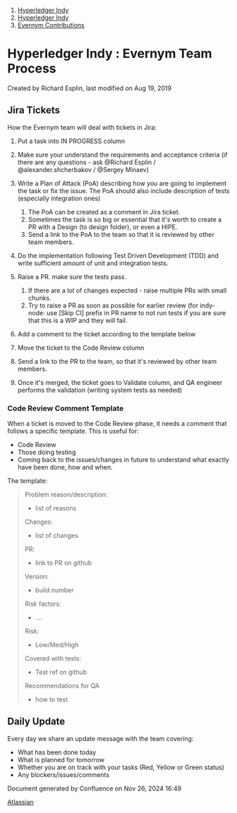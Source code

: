 1. [Hyperledger Indy](index.html)
2. [Hyperledger Indy](Hyperledger-Indy_19464194.html)
3. [Evernym Contributions](Evernym-Contributions_19464930.html)

# Hyperledger Indy : Evernym Team Process

Created by Richard Esplin, last modified on Aug 19, 2019

## Jira Tickets

How the Evernym team will deal with tickets in Jira:

1. Put a task into IN PROGRESS column
2. Make sure your understand the requirements and acceptance criteria (if there are any questions - ask @Richard Esplin / @alexander.shcherbakov / @Sergey Minaev)
3. Write a Plan of Attack (PoA) describing how you are going to implement the task or fix the issue. The PoA should also include description of tests (especially integration ones)
   
   1. The PoA can be created as a comment in Jira ticket.
   2. Sometimes the task is so big or essential that it's worth to create a PR with a Design (to design folder), or even a HIPE.
   3. Send a link to the PoA to the team so that it is reviewed by other team members.
4. Do the implementation following Test Driven Development (TDD) and write sufficient amount of unit and integration tests.
5. Raise a PR. make sure the tests pass.
   
   1. If there are a lot of changes expected - raise multiple PRs with small chunks.
   2. Try to raise a PR as soon as possible for earlier review (for indy-node: use \[Skip CI] prefix in PR name to not run tests if you are sure that this is a WIP and they will fail.
6. Add a comment to the ticket according to the template below
7. Move the ticket to the Code Review column
8. Send a link to the PR to the team, so that it's reviewed by other team members.
9. Once it's merged, the ticket goes to Validate column, and QA engineer performs the validation (writing system tests as needed)

### Code Review Comment Template

When a ticket is moved to the Code Review phase, it needs a comment that follows a specific template. This is useful for:

- Code Review
- Those doing testing
- Coming back to the issues/changes in future to understand what exactly have been done, how and when.

The template:

> Problem reason/description: 
> 
> - list of reasons
> 
> Changes: 
> 
> - list of changes
> 
> PR:
> 
> - link to PR on github
> 
> Version:
> 
> - build number
> 
> Risk factors:
> 
> - ....
> 
> Risk:
> 
> - Low/Med/High
> 
> Covered with tests:
> 
> - Test ref on github
> 
> Recommendations for QA
> 
> - how to test

## Daily Update

Every day we share an update message with the team covering:

- What has been done today
- What is planned for tomorrow
- Whether you are on track with your tasks (Red, Yellow or Green status)
- Any blockers/issues/comments
  

Document generated by Confluence on Nov 26, 2024 16:49

[Atlassian](http://www.atlassian.com/)
